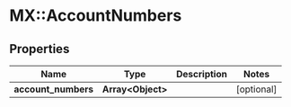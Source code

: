 # MX::AccountNumbers

## Properties
Name | Type | Description | Notes
------------ | ------------- | ------------- | -------------
**account_numbers** | **Array&lt;Object&gt;** |  | [optional] 


